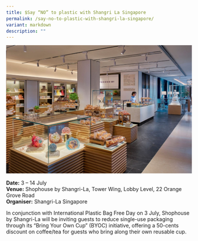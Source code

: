 ```yaml
---
title: $Say “NO” to plastic with Shangri La Singapore
permalink: /say-no-to-plastic-with-shangri-la-singapore/
variant: markdown
description: ""
---
```

![Photo of shop front](/images/Retail%20FB%20Deals/Shangri_La_Singapore_No_Plastic.jpg)


**Date:** 3 – 14 July<br>
**Venue:** Shophouse by Shangri-La, Tower Wing, Lobby Level, 22 Orange Grove Road  <br>
**Organiser:** Shangri-La Singapore 

In conjunction with International Plastic Bag Free Day on 3 July, Shophouse by Shangri-La will be inviting guests to reduce single-use packaging through its “Bring Your Own Cup” (BYOC) initiative, offering a 50-cents discount on coffee/tea for guests who bring along their own reusable cup.